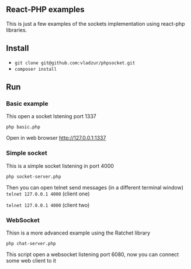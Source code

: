 ## React-PHP examples
This is just a few examples of the sockets implementation using react-php libraries.

## Install
* `git clone git@github.com:vladzur/phpsocket.git`
* `composer install`

## Run

### Basic example
This open a socket lstening port 1337

`php basic.php`

Open in web browser http://127.0.0.1:1337

### Simple socket
This is a simple socket listening in port 4000

`php socket-server.php`

Then you can open telnet send messages (in a different terminal window)
`telnet 127.0.0.1 4000` (client one)

`telnet 127.0.0.1 4000` (client two)

### WebSocket
Thisn is a more advanced example using the Ratchet library

`php chat-server.php`

This script open a websocket listening port 6080, now you can connect some web client to it



